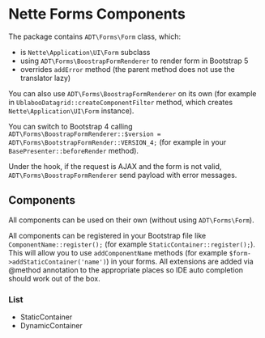 # Nette Forms Components

The package contains `ADT\Forms\Form` class, which:

- is `Nette\Application\UI\Form` subclass
- using `ADT\Forms\BoostrapFormRenderer` to render form in Bootstrap 5
- overrides `addError` method (the parent method does not use the translator lazy)

You can also use `ADT\Forms\BoostrapFormRenderer` on its own (for example in `UblabooDatagrid::createComponentFilter` method, which creates `Nette\Application\UI\Form` instance).

You can switch to Bootstrap 4 calling `ADT\Forms\BoostrapFormRenderer::$version = ADT\Forms\BootstrapFormRender::VERSION_4;` (for example in your `BasePresenter::beforeRender` method).

Under the hook, if the request is AJAX and the form is not valid, `ADT\Forms\BoostrapFormRenderer` send payload with error messages. 

## Components

All components can be used on their own (without using `ADT\Forms\Form`).

All components can be registered in your Bootstrap file like `ComponentName::register();` (for example `StaticContainer::register();`). This will allow you to use `addComponentName` methods (for example `$form->addStaticContainer('name')`) in your forms. All extensions are added via @method annotation to the appropriate places so IDE auto completion should work out of the box.

### List

- StaticContainer
- DynamicContainer
